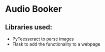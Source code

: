# Audio Booker

## Libraries used:
* PyTeesseract to parse images
* Flask to add the functionality to a webpage
